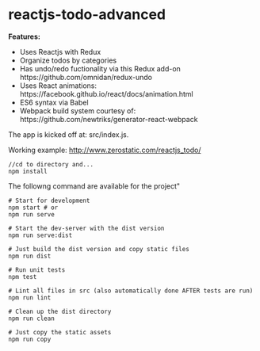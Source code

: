 # reactjs-todo-advanced

<b>Features:</b>
<ul><li>Uses Reactjs with Redux
</li><li>Organize todos by categories
</li><li>Has undo/redo fuctionality via this Redux add-on https://github.com/omnidan/redux-undo
</li><li>Uses React animations: https://facebook.github.io/react/docs/animation.html
</li><li>ES6 syntax via Babel
</li><li>Webpack build system courtesy of: https://github.com/newtriks/generator-react-webpack
</ul>
The app is kicked off at: src/index.js.

Working example: http://www.zerostatic.com/reactjs_todo/

```
//cd to directory and...
npm install
```
The followng command are available for the project"
```
# Start for development
npm start # or
npm run serve

# Start the dev-server with the dist version
npm run serve:dist

# Just build the dist version and copy static files
npm run dist

# Run unit tests
npm test

# Lint all files in src (also automatically done AFTER tests are run)
npm run lint

# Clean up the dist directory
npm run clean

# Just copy the static assets
npm run copy
```
